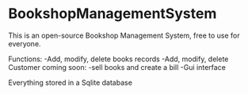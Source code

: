 # BookshopManagementSystem

This is an open-source Bookshop Management System, free to use for everyone.

Functions:
-Add, modify, delete books records
-Add, modify, delete Customer
coming soon:
-sell books and create a bill
-Gui interface

Everything stored in a Sqlite database
